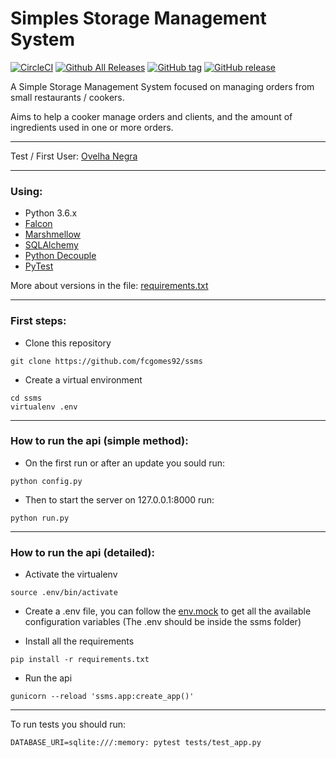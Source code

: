 # Simples Storage Management System

[![CircleCI](https://img.shields.io/circleci/project/github/RedSparr0w/node-csgo-parser.svg)](https://circleci.com/gh/fcgomes92/ssms)
[![Github All Releases](https://img.shields.io/github/downloads/fcgomes92/ssms/total.svg)](https://github.com/fcgomes92/ssms)
[![GitHub tag](https://img.shields.io/github/tag/fcgomes92/ssms.svg)](https://github.com/fcgomes92/ssms/tags) 
[![GitHub release](https://img.shields.io/github/release/fcgomes92/ssms.svg)](https://github.com/fcgomes92/ssms/releases)  

A Simple Storage Management System focused on managing orders from small restaurants / cookers.

Aims to help a cooker manage orders and clients, and the amount of ingredients used in one or more orders.

---

Test / First User: [Ovelha Negra](https://fb.com/ovelhanegraveg)

----

### Using:

* Python 3.6.x
* [Falcon](https://falcon.readthedocs.io/en/stable/)
* [Marshmellow](http://marshmallow.readthedocs.io/)
* [SQLAlchemy](https://www.sqlalchemy.org/)
* [Python Decouple](https://pypi.python.org/pypi/python-decouple)
* [PyTest](https://docs.pytest.org/en/latest/)

More about versions in the file: [requirements.txt](/requirements.txt)

---

### First steps:

* Clone this repository

```
git clone https://github.com/fcgomes92/ssms
```

* Create a virtual environment 

```
cd ssms
virtualenv .env
```

---

### How to run the api (simple method):

* On the first run or after an update you sould run:

```
python config.py
```

* Then to start the server on 127.0.0.1:8000 run:

```
python run.py
```

---

### How to run the api (detailed):


* Activate the virtualenv

```
source .env/bin/activate
```


* Create a .env file, you can follow the [env.mock](/ssms/env.mock) to get all the available configuration variables 
(The .env should be inside the ssms folder) 

* Install all the requirements 

```
pip install -r requirements.txt
```

* Run the api

```
gunicorn --reload 'ssms.app:create_app()'
```

---

To run tests you should run:

```
DATABASE_URI=sqlite:///:memory: pytest tests/test_app.py
```